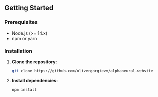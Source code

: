## Getting Started

### Prerequisites

- Node.js (>= 14.x)
- npm or yarn

### Installation

1. **Clone the repository:**

   ```sh
   git clone https://github.com/olivergorgievv/alphaneural-website
   
2. **Install dependencies:**
   ```sh
   npm install

